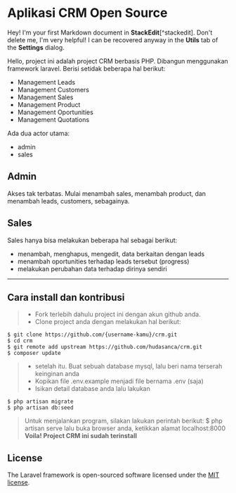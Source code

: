 Aplikasi CRM Open Source
===================


Hey! I'm your first Markdown document in **StackEdit**[^stackedit]. Don't delete me, I'm very helpful! I can be recovered anyway in the **Utils** tab of the <i class="icon-cog"></i> **Settings** dialog.

Hello, project ini adalah project CRM berbasis PHP. Dibangun menggunakan framework laravel. Berisi setidak beberapa hal berikut:

- Management Leads
- Management Customers
- Management Sales
- Management Product
- Management Oportunities
- Management Quotations

Ada dua actor utama:
- admin
- sales

## Admin
Akses tak terbatas. Mulai menambah sales, menambah product, dan menambah leads, customers, sebagainya.

## Sales
Sales hanya bisa melakukan beberapa hal sebagai berikut:
 - menambah, menghapus, mengedit, data berkaitan dengan leads
 - menambah oportunities terhadap leads tersebut (progress)
 - melakukan perubahan data terhadap dirinya sendiri

----------

Cara install dan kontribusi
-------------

> - Fork terlebih dahulu project ini dengan akun github anda.
> - Clone project anda dengan melakukan hal berikut:

```
$ git clone https://github.com/{username-kamu}/crm.git
$ cd crm
$ git remote add upstream https://github.com/hudasanca/crm.git
$ composer update

```
> - setelah itu. Buat sebuah database mysql, lalu beri nama terserah keinginan anda
> - Kopikan file .env.example menjadi file bernama .env (saja)
> - Isikan detail database anda lalu lakukan

```
$ php artisan migrate
$ php artisan db:seed
```

> Untuk menjalankan program, silakan lakukan perintah berikut:
> $ php artisan serve
> lalu buka browser anda, ketikkan alamat localhost:8000
> **Voila! Project CRM ini sudah terinstall** 




## License

The Laravel framework is open-sourced software licensed under the [MIT license](http://opensource.org/licenses/MIT).
